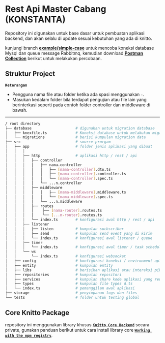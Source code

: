 # Rest Api Master Cabang (KONSTANTA)

Repository ini digunakan untuk base dasar untuk pembuatan aplikasi backend, dan akan selalu di update sesuai kebutuhan yang ada di knitto.

kunjungi branch **[example/simple-case](https://github.com/knittotextile/rest-boilerplate-ts/tree/example/simple-case)** untuk mencoba koneksi database Mysql dan queue message Rabbitmq, kemudian download **[Postman Collection](https://drive.google.com/file/d/1QAPqquKXpqfqqg0QWBJrmaP3a3C3Qm19/view?usp=drive_link)** berikut untuk melakukan percobaan.

## Struktur Project 

**`Keterangan`**
- Pengguna nama file atau folder ketika ada spasi menggunakan `-`.
- Masukan kedalam folder bila terdapat pengujian atau file lain yang berinterkasi seperti pada contoh folder controller dan middleware di bawah.
----------

```bash
/ root directory
├── database                    # digunakan untuk migration database
│   ├── knexfile.ts             # Koneksi database untuk melakukan migration
│   └── migrations              # berisi kumpulan migration data
├── src                         # source prorgam
│   ├── app                     # folder jenis aplikasi yang dibuat
│   │   │
│   │   ├── http                # aplikasi http / rest / api
│   │   │   ├── controller
│   │   │   │   ├── nama.controller
│   │   │   │   │   ├── [nama-controller].dto.ts
│   │   │   │   │   ├── [nama-controller].controller.ts
│   │   │   │   │   └── [nama-controller].spec.ts
│   │   │   │   └── ...n.controller
│   │   │   ├── middleware
│   │   │   │   │   ├── [nama-middleware].middleware.ts
│   │   │   │   │   └── [nama-middleware].spec.ts
│   │   │   │   └── ...n.middleware
│   │   │   ├── routes
│   │   │   │    ├── [nama-router].routes.ts
│   │   │   │    └── [...n-router].routes.ts
│   │   │   └── index.ts        # konfigurasi awal http / rest / api
│   │   ├── listener
│   │   │   ├── listen          # kumpulan sucbscriber
│   │   │   ├── send            # kumpulan send event yang di kirim
│   │   │   └── index.ts        # konfigurasi awal listener / queue
│   │   ├── timer
│   │   │   └── index.ts        # konfigurasi awal timer / task scheduler
│   │   └── ws
│   │       └── index.ts        # konfigurasi websocket
│   ├── config                  # konfigurasi koneksi / environment aplikasi
│   ├── entity                  # kumpulan entity
│   ├── libs                    # berisikan aplikasi atau interaksi pihak ke 3
│   ├── repositories            # kumpulan repositori
│   ├── services                # kumpulan share kode aplikasi yang reusable
│   ├── types                   # kumpulan file types d.ts
│   └── index.ts                # pemanggilan awal aplikasi
├── storage                     # penyimpanan logs dan files
└── tests                       # folder untuk testing global
```

## Core Knitto Package
repository ini menggunakan library khusus [**`Knitto Core Backend`**](https://github.com/knittotextile/knitto-core-backend) secara private, gunakan panduan berikut untuk cara install library core [**`Working with the npm registry`**](https://docs.github.com/en/packages/working-with-a-github-packages-registry/working-with-the-npm-registry).
